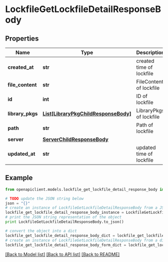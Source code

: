 # LockfileGetLockfileDetailResponseBody


## Properties
Name | Type | Description | Notes
------------ | ------------- | ------------- | -------------
**created_at** | **str** | created time of lockfile | 
**file_content** | **str** | FileContent of lockfile | 
**id** | **int** | ID of lockfile | 
**library_pkgs** | [**List[LibraryPkgChildResponseBody]**](LibraryPkgChildResponseBody.md) | LibraryPkgs of lockfile | [optional] 
**path** | **str** | Path of lockfile | 
**server** | [**ServerChildResponseBody**](ServerChildResponseBody.md) |  | [optional] 
**updated_at** | **str** | updated time of lockfile | 

## Example

```python
from openapiclient.models.lockfile_get_lockfile_detail_response_body import LockfileGetLockfileDetailResponseBody

# TODO update the JSON string below
json = "{}"
# create an instance of LockfileGetLockfileDetailResponseBody from a JSON string
lockfile_get_lockfile_detail_response_body_instance = LockfileGetLockfileDetailResponseBody.from_json(json)
# print the JSON string representation of the object
print LockfileGetLockfileDetailResponseBody.to_json()

# convert the object into a dict
lockfile_get_lockfile_detail_response_body_dict = lockfile_get_lockfile_detail_response_body_instance.to_dict()
# create an instance of LockfileGetLockfileDetailResponseBody from a dict
lockfile_get_lockfile_detail_response_body_form_dict = lockfile_get_lockfile_detail_response_body.from_dict(lockfile_get_lockfile_detail_response_body_dict)
```
[[Back to Model list]](../README.md#documentation-for-models) [[Back to API list]](../README.md#documentation-for-api-endpoints) [[Back to README]](../README.md)


